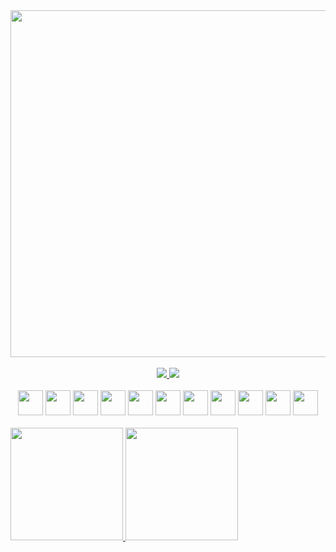 <div align="center">
  <img src="https://i.imgur.com/iT289No.png" width="555px">
</div>

<div align="center">
  <br>
  <a href="mailto:andredalpisol@gmail.com" alt="Gmail">
    <img src="https://img.shields.io/badge/-Gmail-FF0000?style=for-the-badge&labelColor=FF0000&logo=gmail&logoColor=white&link=andredalpisol@gmail.com">
  </a>
  <a href="https://www.linkedin.com/in/andredalpisol/" alt="LinkedIn">
    <img src="https://img.shields.io/badge/-Linkedin-0e76a8?style=for-the-badge&logo=Linkedin&logoColor=white&link=https://www.linkedin.com/in/andredalpisol">
  </a>
   </div>
  <br>
 
  <div align="center"> 
    <img height="40px" src="https://cdn.jsdelivr.net/gh/devicons/devicon/icons/html5/html5-plain.svg">
  <img height="40px" src="https://cdn.jsdelivr.net/gh/devicons/devicon/icons/css3/css3-plain.svg">
  <img height="40px" src="https://cdn.jsdelivr.net/gh/devicons/devicon/icons/sass/sass-original.svg">
  <img height="40px" src="https://cdn.jsdelivr.net/gh/devicons/devicon/icons/bootstrap/bootstrap-plain.svg">
  <img height="40px" src="https://cdn.jsdelivr.net/gh/devicons/devicon/icons/javascript/javascript-plain.svg">
  <img height="40px" src="https://cdn.jsdelivr.net/gh/devicons/devicon/icons/typescript/typescript-plain.svg">
  <img height="40px" src="https://cdn.jsdelivr.net/gh/devicons/devicon/icons/angularjs/angularjs-plain.svg">
  <img height="40px" src="https://cdn.jsdelivr.net/gh/devicons/devicon/icons/java/java-original.svg">
  <img height="40px" src="https://cdn.jsdelivr.net/gh/devicons/devicon/icons/spring/spring-original.svg">
  <img height="40px" src="https://cdn.jsdelivr.net/gh/devicons/devicon/icons/mysql/mysql-plain.svg">
  <img height="40px" src="https://cdn.jsdelivr.net/gh/devicons/devicon/icons/firebase/firebase-plain.svg">
    </div>


<br>

<div>
  <a href="https://github.com/andredalpisol">
  <img height="180em" src="https://github-readme-stats.vercel.app/api?username=andredalpisol&show_icons=true&theme=tokyonight&include_all_commits=true&count_private=true"/>
  <img height="180em" src="https://github-readme-stats.vercel.app/api/top-langs/?username=andredalpisol&layout=compact&langs_count=6&theme=tokyonight"/>
</div>


 

